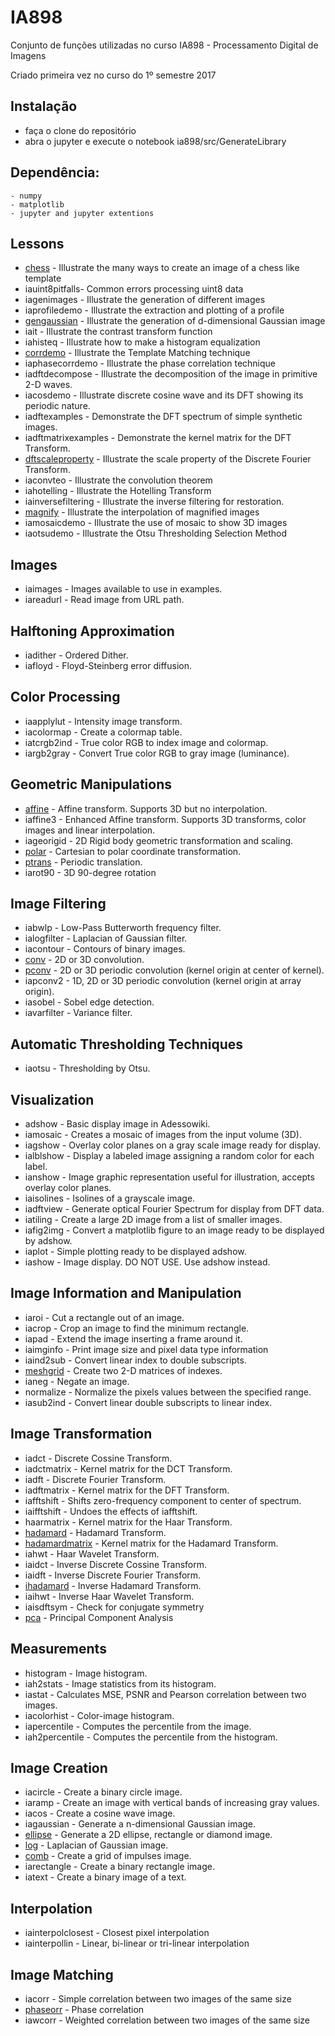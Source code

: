 # IA898
Conjunto de funções utilizadas no curso IA898 - Processamento Digital de Imagens

Criado primeira vez no curso do 1º semestre 2017

## Instalação

- faça o clone do repositório
- abra o jupyter e execute o notebook ia898/src/GenerateLibrary

## Dependência:
    - numpy
    - matplotlib
    - jupyter and jupyter extentions

## Lessons
- [chess](master/chess.ipynb) - Illustrate the many ways to create an image of a chess like template
- iauint8pitfalls- Common errors processing uint8 data
- iagenimages - Illustrate the generation of different images
- iaprofiledemo - Illustrate the extraction and plotting of a profile
- [gengaussian](master/gengaussian.ipynb) - Illustrate the generation of d-dimensional Gaussian image
- iait - Illustrate the contrast transform function
- iahisteq - Illustrate how to make a histogram equalization
- [corrdemo](master/corrdemo.ipynb) - Illustrate the Template Matching technique
- iaphasecorrdemo - Illustrate the phase correlation technique
- iadftdecompose - Illustrate the decomposition of the image in primitive 2-D waves.
- iacosdemo - Illustrate discrete cosine wave and its DFT showing its periodic nature.
- iadftexamples - Demonstrate the DFT spectrum of simple synthetic images.
- iadftmatrixexamples - Demonstrate the kernel matrix for the DFT Transform.
- [dftscaleproperty](master/dftscaleproperty.ipynb) - Illustrate the scale property of the Discrete Fourier Transform.
- iaconvteo - Illustrate the convolution theorem
- iahotelling - Illustrate the Hotelling Transform
- iainversefiltering - Illustrate the inverse filtering for restoration.
- [magnify](master/magnify.ipynb) - Illustrate the interpolation of magnified images
- iamosaicdemo - Illustrate the use of mosaic to show 3D images
- iaotsudemo - Illustrate the Otsu Thresholding Selection Method

## Images
- iaimages - Images available to use in examples.
- iareadurl - Read image from URL path.

## Halftoning Approximation
- iadither - Ordered Dither.
- iafloyd - Floyd-Steinberg error diffusion.

## Color Processing
- iaapplylut - Intensity image transform.
- iacolormap - Create a colormap table.
- iatcrgb2ind - True color RGB to index image and colormap.
- iargb2gray - Convert True color RGB to gray image (luminance).

## Geometric Manipulations
- [affine](src/affine.ipynb) - Affine transform. Supports 3D but no interpolation.
- iaffine3 - Enhanced Affine transform. Supports 3D transforms, color images and linear interpolation.
- iageorigid - 2D Rigid body geometric transformation and scaling.
- [polar](src/polar.ipynb) - Cartesian to polar coordinate transformation.
- [ptrans](src/ptrans.ipynb) - Periodic translation.
- iarot90 - 3D 90-degree rotation

## Image Filtering
- iabwlp - Low-Pass Butterworth frequency filter.
- ialogfilter - Laplacian of Gaussian filter.
- iacontour - Contours of binary images.
- [conv](src/conv.ipynb) - 2D or 3D convolution.
- [pconv](src/pconv.ipynb) - 2D or 3D periodic convolution (kernel origin at center of kernel).
- iapconv2 - 1D, 2D or 3D periodic convolution (kernel origin at array origin).
- iasobel - Sobel edge detection.
- iavarfilter - Variance filter.

## Automatic Thresholding Techniques
- iaotsu - Thresholding by Otsu.

## Visualization
- adshow - Basic display image in Adessowiki.
- iamosaic - Creates a mosaic of images from the input volume (3D).
- iagshow - Overlay color planes on a gray scale image ready for display.
- ialblshow - Display a labeled image assigning a random color for each label.
- ianshow - Image graphic representation useful for illustration, accepts overlay color planes.
- iaisolines - Isolines of a grayscale image.
- iadftview - Generate optical Fourier Spectrum for display from DFT data.
- iatiling - Create a large 2D image from a list of smaller images.
- iafig2img - Convert a matplotlib figure to an image ready to be displayed by adshow.
- iaplot - Simple plotting ready to be displayed adshow.
- iashow - Image display. DO NOT USE. Use adshow instead.

## Image Information and Manipulation
- iaroi - Cut a rectangle out of an image.
- iacrop - Crop an image to find the minimum rectangle.
- iapad - Extend the image inserting a frame around it.
- iaimginfo - Print image size and pixel data type information
- iaind2sub - Convert linear index to double subscripts.
- [meshgrid](src/meshgrid.ipynb) - Create two 2-D matrices of indexes.
- ianeg - Negate an image.
- normalize - Normalize the pixels values between the specified range.
- iasub2ind - Convert linear double subscripts to linear index.

## Image Transformation
- iadct - Discrete Cossine Transform.
- iadctmatrix - Kernel matrix for the DCT Transform.
- iadft - Discrete Fourier Transform.
- iadftmatrix - Kernel matrix for the DFT Transform.
- iafftshift - Shifts zero-frequency component to center of spectrum.
- iaifftshift - Undoes the effects of iafftshift.
- haarmatrix - Kernel matrix for the Haar Transform.
- [hadamard](src/hadamard.ipynb) - Hadamard Transform.
- [hadamardmatrix](src/hadamardmatrix.ipynb) - Kernel matrix for the Hadamard Transform.
- iahwt - Haar Wavelet Transform.
- iaidct - Inverse Discrete Cossine Transform.
- iaidft - Inverse Discrete Fourier Transform.
- [ihadamard](src/ihadamard.ipynb) - Inverse Hadamard Transform.
- iaihwt - Inverse Haar Wavelet Transform.
- iaisdftsym - Check for conjugate symmetry
- [pca](src/pca.ipynb) - Principal Component Analysis

## Measurements
- histogram - Image histogram.
- iah2stats - Image statistics from its histogram.
- iastat - Calculates MSE, PSNR and Pearson correlation between two images.
- iacolorhist - Color-image histogram.
- iapercentile - Computes the percentile from the image.
- iah2percentile - Computes the percentile from the histogram.

## Image Creation
- iacircle - Create a binary circle image.
- iaramp - Create an image with vertical bands of increasing gray values.
- iacos - Create a cosine wave image.
- iagaussian - Generate a n-dimensional Gaussian image.
- [ellipse](src/ellipse.ipynb) - Generate a 2D ellipse, rectangle or diamond image.
- [log](src/log.ipynb) - Laplacian of Gaussian image.
- [comb](src/comb.ipynb) - Create a grid of impulses image.
- iarectangle - Create a binary rectangle image.
- iatext - Create a binary image of a text.

## Interpolation
- iainterpolclosest - Closest pixel interpolation
- iainterpollin - Linear, bi-linear or tri-linear interpolation

## Image Matching
- iacorr - Simple correlation between two images of the same size
- [phaseorr](src/phasecorr.ipynb) - Phase correlation
- iawcorr - Weighted correlation between two images of the same size
